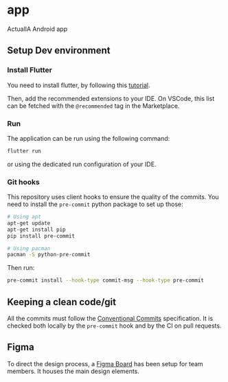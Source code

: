 # app
ActualIA Android app

## Setup Dev environment


### Install Flutter

You need to install flutter, by following this [tutorial](https://docs.flutter.dev/get-started/install).

Then, add the recommended extensions to your IDE. On VSCode, this list can be fetched with the `@recommended` tag in the Marketplace.

### Run

The application can be run using the following command:

```sh
flutter run
```

or using the dedicated run configuration of your IDE.

### Git hooks

This repository uses client hooks to ensure the quality of the commits. You need to install the `pre-commit` python package to set up those:

```sh
# Using apt
apt-get update
apt-get install pip
pip install pre-commit

# Using pacman
pacman -S python-pre-commit
```

Then run:

```sh
pre-commit install --hook-type commit-msg --hook-type pre-commit
```

## Keeping a clean code/git

All the commits must follow the [Conventional Commits](https://www.conventionalcommits.org/en/v1.0.0/) specification. It is checked both locally by the `pre-commit` hook and by the CI on pull requests.

## Figma

To direct the design process, a [Figma Board](https://www.figma.com/files/project/216524201) has been setup for team members. It houses the main design elements.
